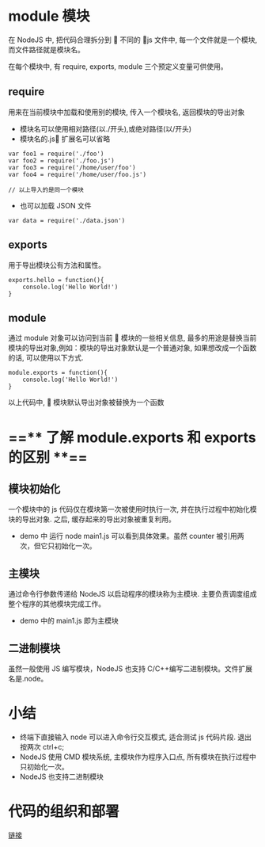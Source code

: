 # module 模块

在 NodeJS 中, 把代码合理拆分到  不同的 js 文件中, 每一个文件就是一个模块, 而文件路径就是模块名。

在每个模块中, 有 require, exports, module 三个预定义变量可供使用。

## require

用来在当前模块中加载和使用别的模块, 传入一个模块名, 返回模块的导出对象

- 模块名可以使用相对路径(以./开头),或绝对路径(以/开头)
- 模块名的.js 扩展名可以省略

```
var foo1 = require('./foo')
var foo2 = require('./foo.js')
var foo3 = require('/home/user/foo')
var foo4 = require('/home/user/foo.js')

// 以上导入的是同一个模块
```

- 也可以加载 JSON 文件

```
var data = require('./data.json')
```

## exports

用于导出模块公有方法和属性。

```
exports.hello = function(){
    console.log('Hello World!')
}
```

## module

通过 module 对象可以访问到当前  模块的一些相关信息, 最多的用途是替换当前模块的导出对象,例如：模块的导出对象默认是一个普通对象, 如果想改成一个函数的话, 可以使用以下方式.

```
module.exports = function(){
    console.log('Hello World!')
}
```

以上代码中,  模块默认导出对象被替换为一个函数

# ==** 了解 module.exports 和 exports 的区别 **==

## 模块初始化

一个模块中的 js 代码仅在模块第一次被使用时执行一次, 并在执行过程中初始化模块的导出对象. 之后, 缓存起来的导出对象被重复利用。

- demo 中 运行 node main1.js 可以看到具体效果。虽然 counter 被引用两次，但它只初始化一次。

## 主模块

通过命令行参数传递给 NodeJS 以启动程序的模块称为主模块. 主要负责调度组成整个程序的其他模块完成工作。

- demo 中的 main1.js 即为主模块

## 二进制模块

虽然一般使用 JS 编写模块，NodeJS 也支持 C/C++编写二进制模块。文件扩展名是.node。

# 小结

- 终端下直接输入 node 可以进入命令行交互模式, 适合测试 js 代码片段. 退出按两次 ctrl+c;
- NodeJS 使用 CMD 模块系统, 主模块作为程序入口点, 所有模块在执行过程中只初始化一次。
- NodeJS 也支持二进制模块

# 代码的组织和部署

[链接](http://nqdeng.github.io/7-days-nodejs/#1.1)
